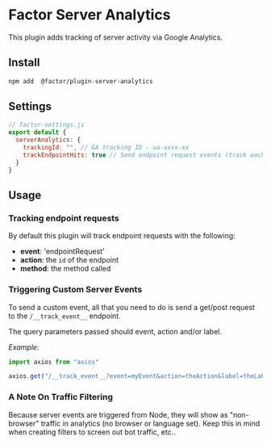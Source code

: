 # Factor Server Analytics

This plugin adds tracking of server activity via Google Analytics.

## Install

```bash
npm add  @factor/plugin-server-analytics
```

## Settings

```js
// factor-settings.js
export default {
  serverAnalytics: {
    trackingId: "", // GA tracking ID - ua-xxxx-xx
    trackEndpointHits: true // Send endpoint request events (track each endpoint request)
  }
}
```

## Usage

### Tracking endpoint requests

By default this plugin will track endpoint requests with the following:

- **event**: 'endpointRequest'
- **action**: the `id` of the endpoint
- **method**: the method called

### Triggering Custom Server Events

To send a custom event, all that you need to do is send a get/post request to the `/__track_event__` endpoint.

The query parameters passed should event, action and/or label.

_Example:_

```js
import axios from "axios"

axios.get("/__track_event__?event=myEvent&action=theAction&label=theLabel")
```

### A Note On Traffic Filtering

Because server events are triggered from Node, they will show as "non-browser" traffic in analytics (no browser or language set). Keep this in mind when creating filters to screen out bot traffic, etc..
